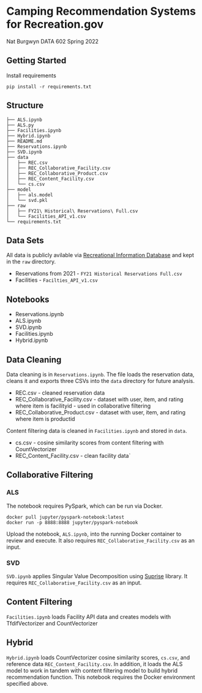 # Camping Recommendation Systems for Recreation.gov

Nat Burgwyn
DATA 602
Spring 2022

## Getting Started

Install requirements

```shell
pip install -r requirements.txt
```

## Structure

```shell
├── ALS.ipynb
├── ALS.py
├── Facilities.ipynb
├── Hybrid.ipynb
├── README.md
├── Reservations.ipynb
├── SVD.ipynb
├── data
│   ├── REC.csv
│   ├── REC_Collaborative_Facility.csv
│   ├── REC_Collaborative_Product.csv
│   ├── REC_Content_Facility.csv
│   └── cs.csv
├── model
│   ├── als.model
│   └── svd.pkl
├── raw
│   ├── FY21\ Historical\ Reservations\ Full.csv
│   └── Facilities_API_v1.csv
└── requirements.txt
```

## Data Sets

All data is publicly avilable via [Recreational Information Database](https://ridb.recreation.gov) and kept in the `raw` directory.

- Reservations from 2021 - `FY21 Historical Reservations Full.csv`
- Facilities - `Facilties_API_v1.csv`

## Notebooks

- Reservations.ipynb
- ALS.ipynb
- SVD.ipynb
- Facilities.ipynb
- Hybrid.ipynb

## Data Cleaning

Data cleaning is in `Reservations.ipynb`.  The file loads the reservation data, cleans it and exports three CSVs into the `data` directory for future analysis.

- REC.csv - cleaned reservation data
- REC_Collaborative_Facility.csv - dataset with user, item, and rating where item is facilityid - used in collaborative filtering
- REC_Collaborative_Product.csv - dataset with user, item, and rating where item is productid

Content filtering data is cleaned in `Facilities.ipynb` and stored in `data`.

- cs.csv - cosine similarity scores from content filtering with CountVectorizer
- REC_Content_Facility.csv - clean facility data`

## Collaborative Filtering

### ALS

The notebook requires PySpark, which can be run via Docker.

```shell
docker pull jupyter/pyspark-notebook:latest
docker run -p 8888:8888 jupyter/pyspark-notebook
```

Upload the notebook, `ALS.ipynb`, into the running Docker container to review and execute.  It also requires `REC_Collaborative_Facility.csv` as an input. 

### SVD

`SVD.ipynb` applies Singular Value Decomposition using [Suprise](http://surpriselib.com/) library.  It requires `REC_Collaborative_Facility.csv` as an input.

## Content Filtering

`Facilities.ipynb` loads Facility API data and creates models with TfdifVectorizer and CountVectorizer

## Hybrid

`Hybrid.ipynb` loads CountVectorizer cosine similarity scores, `cs.csv`, and reference data `REC_Content_Facility.csv`.  In addition, it loads the ALS model to work in tandem with content filtering model to build hybrid recommendation function.  This notebook requires the Docker environment specified above.